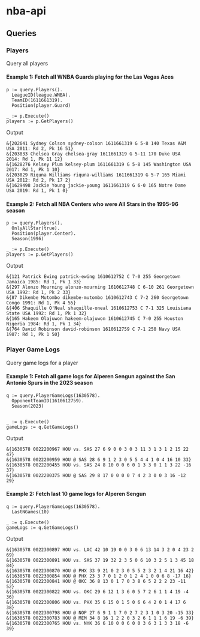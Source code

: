 # nba-api

## Queries

### Players
Query all players

#### Example 1: Fetch all WNBA Guards playing for the Las Vegas Aces

```
p := query.Players().
  LeagueID(league.WNBA).
  TeamID(1611661319).
  Position(player.Guard)

_ := p.Execute()
players := p.GetPlayers()
```

Output
```
&{202641 Sydney Colson sydney-colson 1611661319 G 5-8 140 Texas A&M USA 2011: Rd 2, Pk 16 51}
&{203833 Chelsea Gray chelsea-gray 1611661319 G 5-11 170 Duke USA 2014: Rd 1, Pk 11 12}
&{1628276 Kelsey Plum kelsey-plum 1611661319 G 5-8 145 Washington USA 2017: Rd 1, Pk 1 10}
&{203029 Riquna Williams riquna-williams 1611661319 G 5-7 165 Miami USA 2012: Rd 2, Pk 17 2}
&{1629498 Jackie Young jackie-young 1611661319 G 6-0 165 Notre Dame USA 2019: Rd 1, Pk 1 0}
```

#### Example 2: Fetch all NBA Centers who were All Stars in the 1995-96 season

```
p := query.Players().
  OnlyAllStar(true).
  Position(player.Center).
  Season(1996)

_ := p.Execute()
players := p.GetPlayers()
```

Output
```
&{121 Patrick Ewing patrick-ewing 1610612752 C 7-0 255 Georgetown Jamaica 1985: Rd 1, Pk 1 33}
&{297 Alonzo Mourning alonzo-mourning 1610612748 C 6-10 261 Georgetown USA 1992: Rd 1, Pk 2 33}
&{87 Dikembe Mutombo dikembe-mutombo 1610612743 C 7-2 260 Georgetown Congo 1991: Rd 1, Pk 4 55}
&{406 Shaquille O'Neal shaquille-oneal 1610612753 C 7-1 325 Louisiana State USA 1992: Rd 1, Pk 1 32}
&{165 Hakeem Olajuwon hakeem-olajuwon 1610612745 C 7-0 255 Houston Nigeria 1984: Rd 1, Pk 1 34}
&{764 David Robinson david-robinson 1610612759 C 7-1 250 Navy USA 1987: Rd 1, Pk 1 50}
```

### Player Game Logs
Query game logs for a player

#### Example 1: Fetch all game logs for Alperen Sengun against the San Antonio Spurs in the 2023 season

```
q := query.PlayerGameLogs(1630578).
  OpponentTeamID(1610612759).
  Season(2023)


_ := q.Execute()
gameLogs := q.GetGameLogs()
```

Output
```
&{1630578 0022200967 HOU vs. SAS 27 6 9 0 0 3 0 3 11 3 1 3 1 2 15 22 47}
&{1630578 0022200959 HOU @ SAS 28 6 9 1 2 3 0 5 5 4 4 1 0 4 16 10 33}
&{1630578 0022200455 HOU vs. SAS 24 8 10 0 0 6 0 1 3 3 0 1 1 3 22 -16 37}
&{1630578 0022200375 HOU @ SAS 29 8 17 0 0 0 0 7 4 2 3 0 0 3 16 -12 29}
```

#### Example 2: Fetch last 10 game logs for Alperen Sengun

```
q := query.PlayerGameLogs(1630578).
  LastNGames(10)

_ := q.Execute()
gameLogs := q.GetGameLogs()
```

Output
```
&{1630578 0022300897 HOU vs. LAC 42 10 19 0 0 3 0 6 13 14 3 2 0 4 23 2 69}
&{1630578 0022300891 HOU vs. SAS 37 19 32 2 3 5 0 6 10 3 2 5 1 3 45 18 84}
&{1630578 0022300870 HOU @ PHX 33 9 21 0 2 3 0 5 5 2 3 2 1 4 21 16 42}
&{1630578 0022300854 HOU @ PHX 23 3 7 0 1 2 0 1 2 4 1 0 0 6 8 -17 16}
&{1630578 0022300841 HOU @ OKC 36 8 13 0 1 7 0 3 8 6 5 2 2 2 23 -11 52}
&{1630578 0022300822 HOU vs. OKC 29 6 12 1 3 6 0 5 7 2 6 1 1 4 19 -4 36}
&{1630578 0022300806 HOU vs. PHX 35 6 15 0 1 5 0 6 6 4 2 0 1 4 17 6 38}
&{1630578 0022300798 HOU @ NOP 27 6 9 1 1 7 0 2 7 2 3 1 0 3 20 -15 33}
&{1630578 0022300783 HOU @ MEM 34 8 16 1 2 2 0 3 2 6 1 1 1 6 19 -6 39}
&{1630578 0022300765 HOU vs. NYK 36 6 10 0 0 6 0 0 3 6 3 1 3 3 18 -6 39}
```
